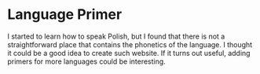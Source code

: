 # Language Primer

I started to learn how to speak Polish, but I found that there is not a straightforward place that contains the phonetics of the language. I thought it could be a good idea to create such website. If it turns out useful, adding primers for more languages could be interesting.
